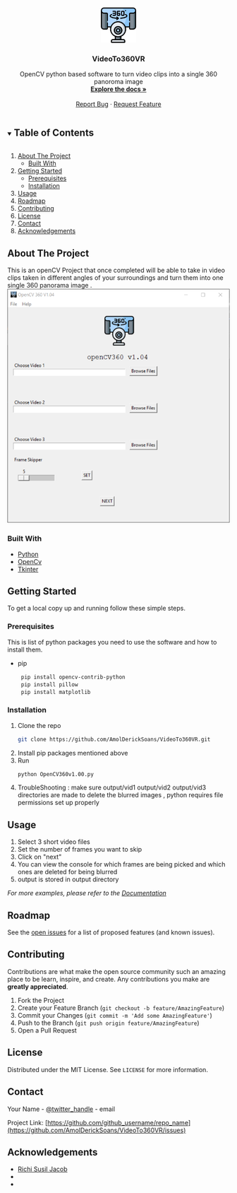 
<!-- [![Contributors][contributors-shield]][contributors-url]
     [![Stargazers][stars-shield]][stars-url]
[![Contributors][contributors-shield]][contributors-url]
[![Forks][forks-shield]][forks-url]
[![Stargazers][stars-shield]][stars-url]
[![Issues][issues-shield]][issues-url]
-->




<!-- PROJECT LOGO -->
<br />
<p align="center">
  <a href="https://github.com/AmolDerickSoans/VideoTo360VR">
    <img src="resources/360-camera.png" alt="Logo" width="80" height="80">
  </a>

  <h3 align="center">VideoTo360VR</h3>

  <p align="center">
    OpenCV python based software to turn video clips into a single 360 panoroma image
    <br />
    <a href="https://github.com/othneildrew/Best-README-Template"><strong>Explore the docs »</strong></a>
    <br />
    <br />
    <a href="https://github.com/AmolDerickSoans/VideoTo360VR/issues">Report Bug</a>
    ·
    <a href="https://github.com/othneildrew/Best-README-Template/issues">Request Feature</a>
</p>



<!-- TABLE OF CONTENTS -->
<details open="open">
  <summary><h2 style="display: inline-block">Table of Contents</h2></summary>
  <ol>
    <li>
      <a href="#about-the-project">About The Project</a>
      <ul>
        <li><a href="#built-with">Built With</a></li>
      </ul>
    </li>
    <li>
      <a href="#getting-started">Getting Started</a>
      <ul>
        <li><a href="#prerequisites">Prerequisites</a></li>
        <li><a href="#installation">Installation</a></li>
      </ul>
    </li>
    <li><a href="#usage">Usage</a></li>
    <li><a href="#roadmap">Roadmap</a></li>
    <li><a href="#contributing">Contributing</a></li>
    <li><a href="#license">License</a></li>
    <li><a href="#contact">Contact</a></li>
    <li><a href="#acknowledgements">Acknowledgements</a></li>
  </ol>
</details>



<!-- ABOUT THE PROJECT -->
## About The Project  
  This is an openCV Project that once completed will be able to take in video clips taken in different angles of your surroundings and turn them into one single 360 panorama image .
[![VideoTo360VR][product-screenshot]](https://github.com/AmolDerickSoans/VideoTo360VR/blob/main/resources/mainWindowV1.PNG)
<!--Here's a blank template to get started:
**To avoid retyping too much info. Do a search and replace with your text editor for the following:**
`github_username`, `repo_name`, `twitter_handle`, `email`, `project_title`, `project_description`

-->
### Built With

* [Python]()
* [OpenCv]()
* [Tkinter]()



<!-- GETTING STARTED -->
## Getting Started

To get a local copy up and running follow these simple steps.

### Prerequisites

This is  list of python packages you need to use the software and how to install them.
* pip
  ```sh
   pip install opencv-contrib-python
   pip install pillow
   pip install matplotlib
  ```

### Installation

1. Clone the repo
   ```sh
   git clone https://github.com/AmolDerickSoans/VideoTo360VR.git
   ```
2. Install pip packages mentioned above
3. Run
   ```sh
   python OpenCV360v1.00.py 
   ```
4. TroubleShooting : make sure output/vid1 output/vid2 output/vid3 directories are made
                     to delete the blurred images , python requires file permissions set up properly
   


<!-- USAGE EXAMPLES -->
## Usage

1. Select 3 short video files
2. Set the number of frames you want to skip
3. Click on "next"
4. You can view the console for which frames are being picked and which ones are deleted for being blurred
5. output is stored in output directory


_For more examples, please refer to the [Documentation](https://example.com)_



<!-- ROADMAP -->
## Roadmap

See the [open issues](https://github.com/github_username/repo_name/issues) for a list of proposed features (and known issues).



<!-- CONTRIBUTING -->
## Contributing

Contributions are what make the open source community such an amazing place to be learn, inspire, and create. Any contributions you make are **greatly appreciated**.

1. Fork the Project
2. Create your Feature Branch (`git checkout -b feature/AmazingFeature`)
3. Commit your Changes (`git commit -m 'Add some AmazingFeature'`)
4. Push to the Branch (`git push origin feature/AmazingFeature`)
5. Open a Pull Request



<!-- LICENSE -->
## License

Distributed under the MIT License. See `LICENSE` for more information.



<!-- CONTACT -->
## Contact

Your Name - [@twitter_handle](https://twitter.com/twitter_handle) - email

Project Link: [https://github.com/github_username/repo_name](https://github.com/AmolDerickSoans/VideoTo360VR/issues)



<!-- ACKNOWLEDGEMENTS -->
## Acknowledgements

* [Richi Susil Jacob]()
* []()
* []()





<!-- MARKDOWN LINKS & IMAGES -->
<!-- https://www.markdownguide.org/basic-syntax/#reference-style-links -->
[contributors-shield]: https://img.shields.io/github/contributors/othneildrew/Best-README-Template.svg?style=for-the-badge
[contributors-url]: https://github.com/github_username/repo/graphs/contributors
[forks-shield]: https://img.shields.io/github/forks/othneildrew/Best-README-Template.svg?style=for-the-badge
[forks-url]: https://github.com/AmolDerickSoans/VideoTo360VR/network/members
[stars-shield]: https://img.shields.io/github/stars/othneildrew/Best-README-Template.svg?style=for-the-badge
[stars-url]: https://github.com/AmolDerickSoans/VideoTo360VR/stargazers
[issues-shield]:  https://img.shields.io/github/issues/othneildrew/Best-README-Template.svg?style=for-the-badge
[issues-url]: https://github.com/AmolDerickSoans/VideoTo360VR/issues
[license-shield]: https://img.shields.io/github/license/othneildrew/Best-README-Template.svg?style=for-the-badge
[license-url]: https://github.com/github_username/repo/blob/master/LICENSE.txt
[linkedin-shield]: https://img.shields.io/badge/-LinkedIn-black.svg?style=for-the-badge&logo=linkedin&colorB=555
[linkedin-url]: https://linkedin.com/in/github_username
[product-screenshot]: resources/mainWindowV1.PNG
